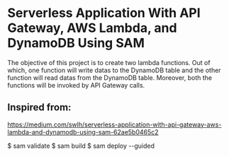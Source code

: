 # Serverless Application With API Gateway, AWS Lambda, and DynamoDB Using SAM

The objective of this project is to create two lambda functions. Out of which, one function will write datas to the DynamoDB table and the other function will read datas from the DynamoDB table. Moreover, both the functions will be invoked by API Gateway calls.

## Inspired from:

https://medium.com/swlh/serverless-application-with-api-gateway-aws-lambda-and-dynamodb-using-sam-62ae5b0465c2

$ sam validate
$ sam build
$ sam deploy --guided

